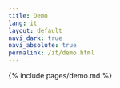```yaml
---
title: Demo
lang: it
layout: default
navi_dark: true
navi_absolute: true
permalink: /it/demo.html
---
```


{% include pages/demo.md %}